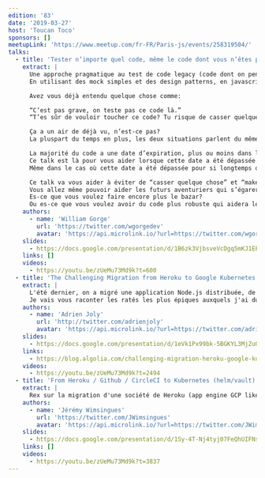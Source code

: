 ```yaml
---
edition: '83'
date: '2019-03-27'
host: 'Toucan Toco'
sponsors: []
meetupLink: 'https://www.meetup.com/fr-FR/Paris-js/events/258319504/'
talks:
  - title: 'Tester n’importe quel code, même le code dont vous n’êtes pas fier!'
    extract: |
      Une approche pragmatique au test de code legacy (code dont on pense qu’il n’est pas testable et que personne veut toucher).
      En utilisant des mock simples et des design patterns, en javascript.

      Avez vous déjà entendu quelque chose comme:

      “C’est pas grave, on teste pas ce code là.”
      “T’es sûr de vouloir toucher ce code? Tu risque de casser quelque chose!”

      Ça a un air de déjà vu, n’est-ce pas?
      La pluspart du temps en plus, les deux situations parlent du même code.

      La majorité du code a une date d’expiration, plus ou moins dans le futur.
      Ce talk est là pour vous aider lorsque cette date a été dépassée.
      Même dans le cas où cette date a été dépassée pour si longtemps que le code est devenu ce monstre de spaghetti moisi qui sent tellement mauvais que vous en avez peur et que tout ce que vous voulez c’est le jeter à la poubelle (mais vous en avez trop peur).

      Ce talk va vous aider à éviter de “casser quelque chose” et “make your code great again”.
      Vous allez même pouvoir aider les futurs aventuriers qui s’égareront dans ce code: le code que vous écrivez aujourdhui est le code légacy de demain.
      Es-ce que vous voulez faire encore plus le bazar?
      Ou es-ce que vous voulez avoir du code plus robuste qui aidera les générations futures?
    authors:
      - name: 'William Gorge'
        url: 'https://twitter.com/wgorgedev'
        avatar: 'https://api.microlink.io/?url=https://twitter.com/wgorgedev&amps;embed=image.url'
    slides:
      - https://docs.google.com/presentation/d/1B6zk3VjbsveVcDgq5mKJ1EP2buhBk9auDVh77jQPLsU/edit#slide=id.p
    links: []
    videos:
      - https://youtu.be/zUeMu73Md9k?t=600
  - title: 'The Challenging Migration from Heroku to Google Kubernetes Engine'
    extract: |
      L'été dernier, on a migré une application Node.js distribuée, de Heroku vers Google Kubernetes Engine. Je pensais que ça allait être facile. Hé bien j'avais tort ! sweat_smile
      Je vais vous raconter les ratés les plus épiques auxquels j'ai du faire face pendant cette migration. Et si vous êtes sympas, je vous expliquerai les astuces que j'ai appliquées pour corriger le tir !
    authors:
      - name: 'Adrien Joly'
        url: 'http://twitter.com/adrienjoly'
        avatar: 'https://api.microlink.io/?url=https://twitter.com/adrienjoly&amps;embed=image.url'
    slides:
      - https://docs.google.com/presentation/d/1eVk1Px99bk-5BGKYL3MjZuQQqRezHVwtPiGFynBtsyE/edit?usp=sharing
    links:
      - https://blog.algolia.com/challenging-migration-heroku-google-kubernetes-engine/
    videos:
      - https://youtu.be/zUeMu73Md9k?t=2494
  - title: 'From Heroku / Github / CircleCI to Kubernetes (helm/vault) / Gitlab CI CD'
    extract: |
      Rex sur la migration d'une société de Heroku (app engine GCP like), Github et CircleCI en Saas vers Kubernetes (via Helm et Vault), et gitlab (avec gitlab-ci) pour la CI/CD.
    authors:
      - name: 'Jérémy Wimsingues'
        url: 'https://twitter.com/JWimsingues'
        avatar: 'https://api.microlink.io/?url=https://twitter.com/JWimsingues&amps;embed=image.url'
    slides:
      - https://docs.google.com/presentation/d/1Sy-4T-Nj4tyj07FeQhUIFNsFOtu9vlWnXXQt4RKVHSY/edit?usp=sharing
    links: []
    videos:
      - https://youtu.be/zUeMu73Md9k?t=3837
---
```

